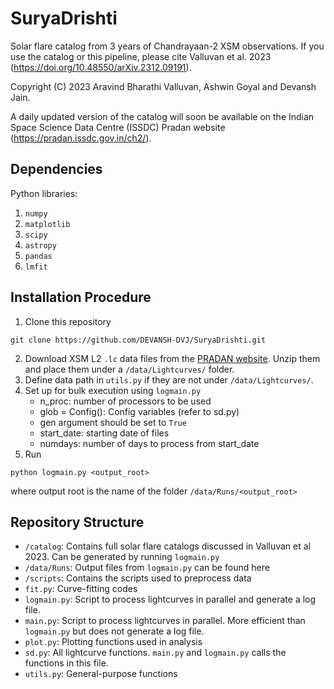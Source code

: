# SuryaDrishti

Solar flare catalog from 3 years of Chandrayaan-2 XSM observations. If you use the catalog or this pipeline, please cite Valluvan et al. 2023 (https://doi.org/10.48550/arXiv.2312.09191).

Copyright (C) 2023 Aravind Bharathi Valluvan, Ashwin Goyal and Devansh Jain.

A daily updated version of the catalog will soon be available on the Indian Space Science Data Centre (ISSDC) Pradan website (https://pradan.issdc.gov.in/ch2/).

## Dependencies

Python libraries:
1. `numpy`
2. `matplotlib`
3. `scipy`
4. `astropy`
5. `pandas`
6. `lmfit`

## Installation Procedure

1. Clone this repository
```
git clone https://github.com/DEVANSH-DVJ/SuryaDrishti.git
```
2. Download XSM L2 `.lc` data files from the [PRADAN website](https://pradan.issdc.gov.in/ch2/). Unzip them and place them under a `/data/Lightcurves/` folder.
3. Define data path in `utils.py` if they are not under `/data/Lightcurves/`.
4. Set up for bulk execution using `logmain.py`
    - n_proc: number of processors to be used
    - glob = Config(): Config variables (refer to sd.py)
    - gen argument should be set to `True`
    - start_date: starting date of files
    - numdays: number of days to process from start_date
5. Run 
```
python logmain.py <output_root>
```
where output root is the name of the folder `/data/Runs/<output_root>`

## Repository Structure

- `/catalog`: Contains full solar flare catalogs discussed in Valluvan et al 2023. Can be generated by running `logmain.py`
- `/data/Runs`: Output files from `logmain.py` can be found here
- `/scripts`: Contains the scripts used to preprocess data
- `fit.py`: Curve-fitting codes
- `logmain.py`: Script to process lightcurves in parallel and generate a log file. 
- `main.py`: Script to process lightcurves in parallel. More efficient than `logmain.py` but does not generate a log file. 
- `plot.py`: Plotting functions used in analysis
- `sd.py`: All lightcurve functions. `main.py` and `logmain.py` calls the functions in this file.
- `utils.py`: General-purpose functions
